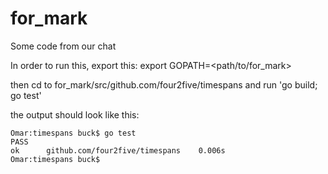 # for_mark
Some code from our chat

In order to run this, export this:
export GOPATH=<path/to/for_mark>

then cd to for_mark/src/github.com/four2five/timespans and run
'go build; go test'

the output should look like this:
```
Omar:timespans buck$ go test
PASS
ok      github.com/four2five/timespans    0.006s
Omar:timespans buck$
```
